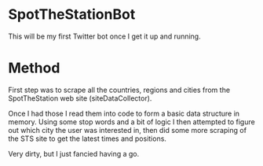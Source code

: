 # SpotTheStationBot
This will be my first Twitter bot once I get it up and running.

# Method
First step was to scrape all the countries, regions and cities from the SpotTheStation web site (siteDataCollector).

Once I had those I read them into code to form a basic data structure in memory. Using some stop words and a bit of
logic I then attempted to figure out which city the user was interested in, then did some more scraping of the STS
site to get the latest times and positions.

Very dirty, but I just fancied having a go.
